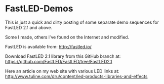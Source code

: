 FastLED-Demos
=============

This is just a quick and dirty posting of some separate demo sequences for FastLED 2.1 and above. 

Some I made, others I've found on the Internet and modified.


FastLED is available from: http://fastled.io/

Download FastLED 2.1 library from this GitHub branch at: https://github.com/FastLED/FastLED/tree/FastLED2.1

Here an article on my web site with various LED links at: http://www.tuline.com/dru/content/led-products-libraries-and-effects
